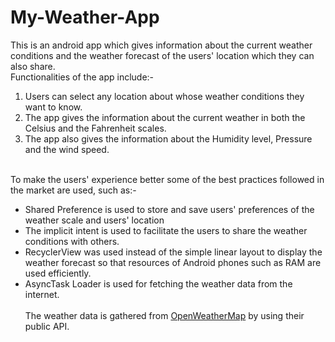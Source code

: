 # My-Weather-App
This is an android app which gives information about the current weather conditions and the weather forecast of the users' location which they can also share.
</br>Functionalities of the app include:-
<ol>
<li>Users can select any location about whose weather conditions they want to know.</li>
<li>The app gives the information about the current weather in both the Celsius and the Fahrenheit scales.</li>
<li>The app also gives the information about the Humidity level, Pressure and the wind speed.</li>
</ol>
</br>To make the users' experience better some of the best practices followed in the market are used, such as:-
<ul>
<li>Shared Preference is used to store and save users' preferences of the weather scale and users' location</li>
<li>The implicit intent is used to facilitate the users to share the weather conditions with others.</li>
<li>RecyclerView was used instead of the simple linear layout to display the weather forecast so that resources of Android phones such as RAM are used efficiently.</li>
<li>AsyncTask Loader is used for fetching the weather data from the internet.</li>
</br>The weather data is gathered from <a href="https://openweathermap.org/">OpenWeatherMap</a> by using their public API.
